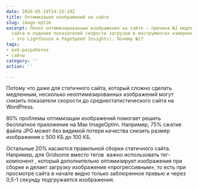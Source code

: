 ```yaml
---
date: 2020-05-19T14:15:19Z
title: Оптимизация изображений на сайте
slug: image-optim
excerpt: Плохо оптимизированные изображения на сайте — причина №1 медленной загрузки
  сайта и падения показателей скорости загрузки в инструментах измерения (основыне
  — это Lighthouse и PageSpeed Insights). Почему №1?
tags:
- веб-разработка
- сайты
category: ''
action: ''

---
```

Потому что даже для статичного сайта, который сложно сделать медленным, несколько неоптимизированных изображений могут снизить показатели скорости до среднестатистического сайта на WordPress.

80% проблемы оптимизации изображений помогает решить бесплатное приложение на Мак ImageOptim. Например, 75% сжатие файла JPG может без видимой потери качества снизить размер изображения с 500 КБ до 100 КБ.

Остальные 20% касаются правильной сборки статичного сайта. Например, для Gridsome вместо тегов <img> важно использовать тег-компонент <g-image>, который дополнительно оптимизирует изображения при сборке и делает загрузку изображения «прогрессивным», то есть при просмотре сайта в начале видно только заблюренное превью и через 0,5-1 секунду подгружается изображения.